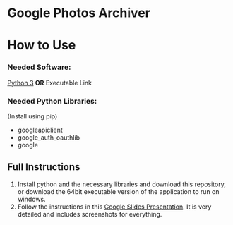 # Google Photos Archiver
# How to Use
### Needed Software:
[Python 3](https://www.python.org/downloads/ "Python 3")
**OR**
Executable Link

### Needed Python Libraries:
(Install using pip)
- googleapiclient
- google_auth_oauthlib
- google

## Full Instructions
1. Install python and the necessary libraries and download this repository, or download the 64bit executable version of the application to run on windows.
2. Follow the instructions in this [Google Slides Presentation](https://docs.google.com/presentation/d/1nrNmM6iUSPXU5C9DjxG9gyaAAFKYXuMMeQVxqBYyRMM/edit?usp=sharing "Link"). It is very detailed and includes screenshots for everything.
